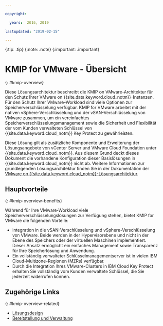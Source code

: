 ```yaml
---

copyright:

  years:  2016, 2019

lastupdated: "2019-02-15"

---
```


{:tip: .tip}
{:note: .note}
{:important: .important}

# KMIP for VMware - Übersicht
{: #kmip-overview}

Diese Lösungsarchitektur beschreibt die KMIP on VMware-Architektur für den Schutz Ihrer VMware on {{site.data.keyword.cloud_notm}}-Instanzen. Für den Schutz Ihrer VMware-Workload sind viele Optionen zur Speicherverschlüsselung verfügbar. KMIP for VMware arbeitet mit der nativen vSphere-Verschlüsselung und der vSAN-Verschlüsselung von VMware zusammen, um ein vereinfachtes Speicherverschlüsselungsmanagement sowie die Sicherheit und Flexibilität der vom Kunden verwalteten Schlüssel von {{site.data.keyword.cloud_notm}} Key Protect zu gewährleisten.

Diese Lösung gilt als zusätzliche Komponente und Erweiterung der Lösungsangebote von vCenter Server und VMware Cloud Foundation unter {{site.data.keyword.cloud_notm}}. Aus diesem Grund deckt dieses Dokument die vorhandene Konfiguration dieser Basislösungen in {{site.data.keyword.cloud_notm}} nicht ab. Weitere Informationen zur grundlegenden Lösungsarchitektur finden Sie in der Dokumentation der [VMware on {{site.data.keyword.cloud_notm}}-Lösungsarchitektur](/docs/services/vmwaresolutions/archiref/solution?topic=vmware-solutions-solution_overview).

## Hauptvorteile
{: #kmip-overview-benefits}

Während für Ihre VMware-Workload viele Speicherverschlüsselungslösungen zur Verfügung stehen, bietet KMIP for VMware die folgenden Vorteile:

* Integration in die vSAN-Verschlüsselung und vSphere-Verschlüsselung von VMware. Beide werden in der Hypervisorebene und nicht in der Ebene des Speichers oder der virtuellen Maschinen implementiert. Dieser Ansatz ermöglicht ein einfaches Management sowie Transparenz für Ihre Speicherlösung und Anwendung.
* Ein vollständig verwalteter Schlüsselmanagementserver ist in vielen IBM Cloud-Multizone-Regionen (MZRs) verfügbar.
* Durch die Integration Ihres VMware-Clusters in IBM Cloud Key Protect erhalten Sie vollständig vom Kunden verwaltete Schlüssel, die Sie jederzeit widerrufen können.

## Zugehörige Links
{: #kmip-overview-related}

* [Lösungsdesign](/docs/services/vmwaresolutions/archiref/kmip?topic=vmware-solutions-kmip-design)
* [Bereitstellung und Verwaltung](/docs/services/vmwaresolutions/archiref/kmip?topic=vmware-solutions-kmip-implementation)
